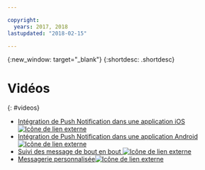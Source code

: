```yaml
---

copyright:
  years: 2017, 2018
lastupdated: "2018-02-15"

---
```


{:new_window: target="_blank"}
{:shortdesc: .shortdesc}


# Vidéos
{: #videos}

* <a href="https://www.youtube.com/watch?v=IA8RyAxqq4A" target="_blank"> Intégration de Push Notification dans une application iOS<img src="../../icons/launch-glyph.svg" alt="Icône de lien externe"></a>
* <a href="https://www.youtube.com/watch?v=VMfRkn31zkU" target="_blank"> Intégration de Push Notification dans une application Android <img src="../../icons/launch-glyph.svg" alt="Icône de lien externe"></a>
* <a href="https://www.youtube.com/watch?v=a8T_sxSvwx0" target="_blank"> Suivi des message de bout en bout <img src="../../icons/launch-glyph.svg" alt="Icône de lien externe"></a>
* <a href="https://www.youtube.com/watch?v=1wO30GfiLaI" target="_blank"> Messagerie personnalisée<img src="../../icons/launch-glyph.svg" alt="Icône de lien externe"></a>
